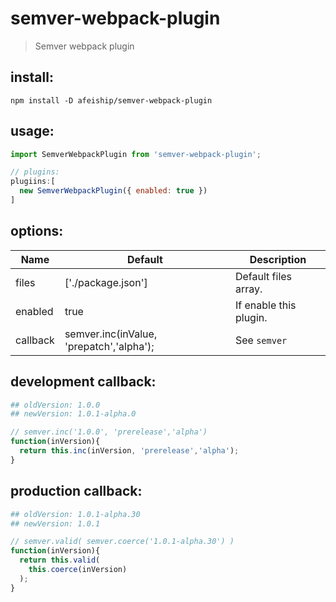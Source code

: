 # semver-webpack-plugin
> Semver webpack plugin


## install:
```shell
npm install -D afeiship/semver-webpack-plugin
```

## usage:
```js
import SemverWebpackPlugin from 'semver-webpack-plugin';

// plugins:
plugiins:[
  new SemverWebpackPlugin({ enabled: true })
]
```

## options:
| Name     | Default                                  | Description            |
| -------- | ---------------------------------------- | ---------------------- |
| files    | ['./package.json']                       | Default files array.   |
| enabled  | true                                     | If enable this plugin. |
| callback | semver.inc(inValue, 'prepatch','alpha'); | See `semver`           |


## development callback:
```conf
## oldVersion: 1.0.0
## newVersion: 1.0.1-alpha.0
```
```js
// semver.inc('1.0.0', 'prerelease','alpha')
function(inVersion){
  return this.inc(inVersion, 'prerelease','alpha');
}
```

## production callback:
```conf
## oldVersion: 1.0.1-alpha.30
## newVersion: 1.0.1
```
```js
// semver.valid( semver.coerce('1.0.1-alpha.30') )
function(inVersion){
  return this.valid(
    this.coerce(inVersion)
  );
}

```
